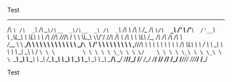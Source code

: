 Test


 ____    ____    _____   ______  ______   ____    __    __      ______  _____   ____       _     __      __     
/\  _`\ /\  _`\ /\  __`\/\__  _\/\__  _\ /\  _`\ /\ \  /\ \    /\__  _\/\  __`\/\  _`\   /' \  /'__`\  /'__`\   
\ \,\L\_\ \ \L\ \ \ \/\ \/_/\ \/\/_/\ \/ \ \ \L\_\ `\`\\/'/    \/_/\ \/\ \ \/\ \ \ \L\ \/\_, \/\ \/\ \/\ \/\ \  
 \/_\__ \\ \ ,__/\ \ \ \ \ \ \ \   \ \ \  \ \  _\/`\ `\ /'        \ \ \ \ \ \ \ \ \ ,__/\/_/\ \ \ \ \ \ \ \ \ \ 
   /\ \L\ \ \ \/  \ \ \_\ \ \ \ \   \_\ \__\ \ \/   `\ \ \         \ \ \ \ \ \_\ \ \ \/    \ \ \ \ \_\ \ \ \_\ \
   \ `\____\ \_\   \ \_____\ \ \_\  /\_____\\ \_\     \ \_\         \ \_\ \ \_____\ \_\     \ \_\ \____/\ \____/
    \/_____/\/_/    \/_____/  \/_/  \/_____/ \/_/      \/_/          \/_/  \/_____/\/_/      \/_/\/___/  \/___/ 
                                                                                                                
                                                                                                                



Test